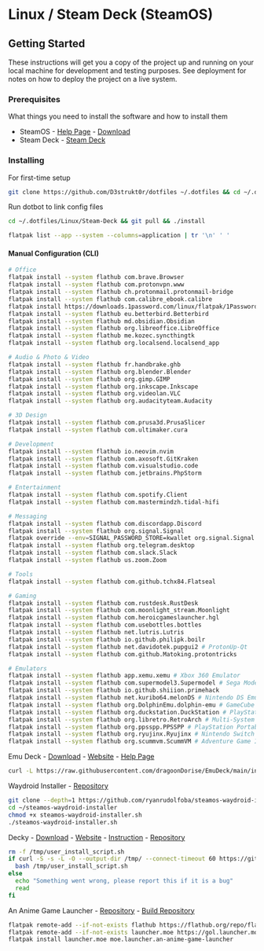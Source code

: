 # Linux / Steam Deck (SteamOS)

## Getting Started

These instructions will get you a copy of the project up and running on your local machine for development and testing purposes. See deployment for notes on how to deploy the project on a live system.

### Prerequisites

What things you need to install the software and how to install them

* SteamOS - [Help Page](https://help.steampowered.com/en/faqs/view/1B71-EDF2-EB6D-2BB3) - [Download](https://store.steampowered.com/steamos/download/?ver=steamdeck&snr=100601___)
* Steam Deck - [Steam Deck](https://www.steamdeck.com/)

### Installing

For first-time setup

```sh
git clone https://github.com/D3strukt0r/dotfiles ~/.dotfiles && cd ~/.dotfiles/Linux/Steam-Deck && ./install
```

Run dotbot to link config files

```sh
cd ~/.dotfiles/Linux/Steam-Deck && git pull && ./install
```

```bash
flatpak list --app --system --columns=application | tr '\n' ' '
```

#### Manual Configuration (CLI)

```bash
# Office
flatpak install --system flathub com.brave.Browser
flatpak install --system flathub com.protonvpn.www
flatpak install --system flathub ch.protonmail.protonmail-bridge
flatpak install --system flathub com.calibre_ebook.calibre
flatpak install https://downloads.1password.com/linux/flatpak/1Password.flatpakref
flatpak install --system flathub eu.betterbird.Betterbird
flatpak install --system flathub md.obsidian.Obsidian
flatpak install --system flathub org.libreoffice.LibreOffice
flatpak install --system flathub me.kozec.syncthingtk
flatpak install --system flathub org.localsend.localsend_app

# Audio & Photo & Video
flatpak install --system flathub fr.handbrake.ghb
flatpak install --system flathub org.blender.Blender
flatpak install --system flathub org.gimp.GIMP
flatpak install --system flathub org.inkscape.Inkscape
flatpak install --system flathub org.videolan.VLC
flatpak install --system flathub org.audacityteam.Audacity

# 3D Design
flatpak install --system flathub com.prusa3d.PrusaSlicer
flatpak install --system flathub com.ultimaker.cura

# Development
flatpak install --system flathub io.neovim.nvim
flatpak install --system flathub com.axosoft.GitKraken
flatpak install --system flathub com.visualstudio.code
flatpak install --system flathub com.jetbrains.PhpStorm

# Entertainment
flatpak install --system flathub com.spotify.Client
flatpak install --system flathub com.mastermindzh.tidal-hifi

# Messaging
flatpak install --system flathub com.discordapp.Discord
flatpak install --system flathub org.signal.Signal
flatpak override --env=SIGNAL_PASSWORD_STORE=kwallet org.signal.Signal
flatpak install --system flathub org.telegram.desktop
flatpak install --system flathub com.slack.Slack
flatpak install --system flathub us.zoom.Zoom

# Tools
flatpak install --system flathub com.github.tchx84.Flatseal

# Gaming
flatpak install --system flathub com.rustdesk.RustDesk
flatpak install --system flathub com.moonlight_stream.Moonlight
flatpak install --system flathub com.heroicgameslauncher.hgl
flatpak install --system flathub com.usebottles.bottles
flatpak install --system flathub net.lutris.Lutris
flatpak install --system flathub io.github.philipk.boilr
flatpak install --system flathub net.davidotek.pupgui2 # ProtonUp-Qt
flatpak install --system flathub com.github.Matoking.protontricks

# Emulators
flatpak install --system flathub app.xemu.xemu # Xbox 360 Emulator
flatpak install --system flathub com.supermodel3.Supermodel # Sega Model 3 Emulator
flatpak install --system flathub io.github.shiiion.primehack
flatpak install --system flathub net.kuribo64.melonDS # Nintendo DS Emulator
flatpak install --system flathub org.DolphinEmu.dolphin-emu # GameCube and Wii Emulator
flatpak install --system flathub org.duckstation.DuckStation # PlayStation 1 Emulator
flatpak install --system flathub org.libretro.RetroArch # Multi-System Emulator
flatpak install --system flathub org.ppsspp.PPSSPP # PlayStation Portable Emulator
flatpak install --system flathub org.ryujinx.Ryujinx # Nintendo Switch Emulator
flatpak install --system flathub org.scummvm.ScummVM # Adventure Game Interpreter
```

Emu Deck - [Download](https://www.emudeck.com/EmuDeck.desktop) - [Website](https://www.emudeck.com/)  - [Help Page](https://emudeck.github.io/how-to-install-emudeck/steamos/)

```bash
curl -L https://raw.githubusercontent.com/dragoonDorise/EmuDeck/main/install.sh | bash
```

Waydroid Installer - [Repository](https://github.com/ryanrudolfoba/SteamOS-Waydroid-Installer)

```bash
git clone --depth=1 https://github.com/ryanrudolfoba/steamos-waydroid-installer ~/steamos-waydroid-installer
cd ~/steamos-waydroid-installer
chmod +x steamos-waydroid-installer.sh
./steamos-waydroid-installer.sh
```

Decky - [Download](https://decky.xyz/download) - [Website](https://decky.xyz/) - [Instruction](https://wiki.deckbrew.xyz/en/user-guide/install) - [Repository](https://github.com/SteamDeckHomebrew/decky-installer)

```bash
rm -f /tmp/user_install_script.sh
if curl -S -s -L -O --output-dir /tmp/ --connect-timeout 60 https://github.com/SteamDeckHomebrew/decky-installer/releases/latest/download/user_install_script.sh; then
  bash /tmp/user_install_script.sh
else
  echo "Something went wrong, please report this if it is a bug"
  read
fi
```

An Anime Game Launcher - [Repository](https://github.com/an-anime-team/an-anime-game-launcher) - [Build Repository](https://github.com/an-anime-team/flatpak-builds)

```bash
flatpak remote-add --if-not-exists flathub https://flathub.org/repo/flathub.flatpakrepo
flatpak remote-add --if-not-exists launcher.moe https://gol.launcher.moe/gol.launcher.moe.flatpakrepo
flatpak install launcher.moe moe.launcher.an-anime-game-launcher
```
